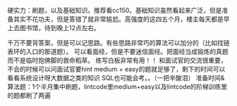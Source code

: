 硬实力：刷题，以及基础知识。推荐看cc150。基础知识虽然看起来广泛，但是准备其实不花功夫，但是答错了就非常尴尬。高强度的这四五个月，楼主每天都是早上去图书馆，待到晚上12点左右。

千万不要背答案，但是可以记思路。有些思路非常巧的算法可以加分的（比如找链表环的入口的那道题）。
可以看面经，但是不要迷信面经。把面经当成锻炼的真题而不是临时抱佛脚的救命稻草。
练写白板非常有用！！
和面试官的交流很重要，不会的时候可以问面试官要hint
medium + easy的题就足够了，剩下的时间可以看看系统设计呀大数据之类的知识
SQL也可能会考。。（一把辛酸泪）
准备时间&算法题：1个半月集中刷题，lintcode里medium+easy以及lintcode的阶梯训练里的题都刷了两遍



